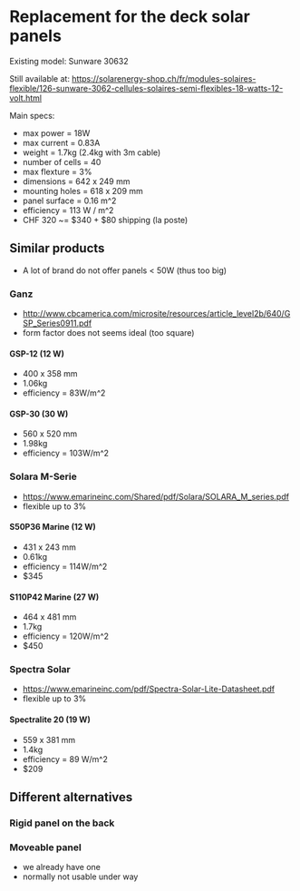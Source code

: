 # Replacement for the deck solar panels

Existing model: Sunware 30632

Still available at:
https://solarenergy-shop.ch/fr/modules-solaires-flexible/126-sunware-3062-cellules-solaires-semi-flexibles-18-watts-12-volt.html

Main specs:
  - max power = 18W
  - max current = 0.83A
  - weight = 1.7kg (2.4kg with 3m cable)
  - number of cells = 40
  - max flexture = 3%
  - dimensions = 642 x 249 mm
  - mounting holes = 618 x 209 mm
  - panel surface = 0.16 m^2
  - efficiency = 113 W / m^2
  - CHF 320 ~= $340 + $80 shipping (la poste)

## Similar products

  - A lot of brand do not offer panels < 50W (thus too big)
### Ganz

  - http://www.cbcamerica.com/microsite/resources/article_level2b/640/GSP_Series0911.pdf
  - form factor does not seems ideal (too square)

#### GSP-12 (12 W)
  - 400 x 358 mm
  - 1.06kg
  - efficiency = 83W/m^2

#### GSP-30 (30 W)
  - 560 x 520 mm
  - 1.98kg
  - efficiency = 103W/m^2

### Solara M-Serie

  - https://www.emarineinc.com/Shared/pdf/Solara/SOLARA_M_series.pdf
  - flexible up to 3%

#### S50P36 Marine (12 W)
  - 431 x 243 mm
  - 0.61kg
  - efficiency = 114W/m^2
  - $345

#### S110P42 Marine (27 W)
  - 464 x 481 mm
  - 1.7kg
  - efficiency = 120W/m^2
  - $450

### Spectra Solar

  - https://www.emarineinc.com/pdf/Spectra-Solar-Lite-Datasheet.pdf
  - flexible up to 3%

#### Spectralite 20 (19 W)
  - 559 x 381 mm
  - 1.4kg
  - efficiency = 89 W/m^2
  - $209


## Different alternatives

### Rigid panel on the back

### Moveable panel 

  - we already have one
  - normally not usable under way
